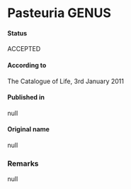 # Pasteuria GENUS

#### Status
ACCEPTED

#### According to
The Catalogue of Life, 3rd January 2011

#### Published in
null

#### Original name
null

### Remarks
null
